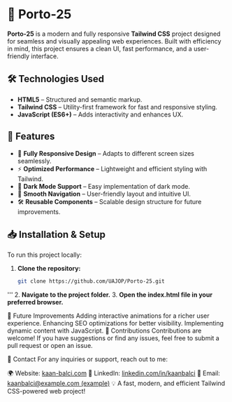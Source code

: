 # 🚀 Porto-25

**Porto-25** is a modern and fully responsive **Tailwind CSS** project designed for seamless and visually appealing web experiences. Built with efficiency in mind, this project ensures a clean UI, fast performance, and a user-friendly interface.

## 🛠 Technologies Used
- **HTML5** – Structured and semantic markup.
- **Tailwind CSS** – Utility-first framework for fast and responsive styling.
- **JavaScript (ES6+)** – Adds interactivity and enhances UX.

## 📌 Features
- 🎨 **Fully Responsive Design** – Adapts to different screen sizes seamlessly.
- ⚡ **Optimized Performance** – Lightweight and efficient styling with Tailwind.
- 🌙 **Dark Mode Support** – Easy implementation of dark mode.
- 🔗 **Smooth Navigation** – User-friendly layout and intuitive UI.
- 🛠 **Reusable Components** – Scalable design structure for future improvements.

## 📥 Installation & Setup
To run this project locally:

1. **Clone the repository:**
   ```bash
   git clone https://github.com/UAJOP/Porto-25.git
'''
2. **Navigate to the project folder.**
3. **Open the index.html file in your preferred browser.**

📌 Future Improvements
Adding interactive animations for a richer user experience.
Enhancing SEO optimizations for better visibility.
Implementing dynamic content with JavaScript.
🤝 Contributions
Contributions are welcome! If you have suggestions or find any issues, feel free to submit a pull request or open an issue.

📩 Contact
For any inquiries or support, reach out to me:

🌍 Website: [kaan-balci.com](https://kaan-balci.com)
🔗 LinkedIn: [linkedin.com/in/kaanbalci](https://www.linkedin.com/in/balcikaan/)
📧 Email: [kaanbalci@example.com (example)](https://outlook.live.com/mail/0/deeplink/compose?mailtouri=mailto%3Akaanb8776%40gmail.com)
💡 A fast, modern, and efficient Tailwind CSS-powered web project!
